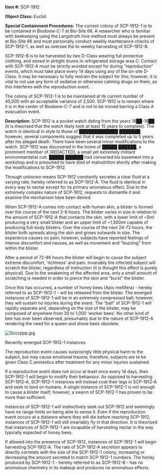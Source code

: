 **Item #:** SCP-1912

**Object Class:** Euclid

**Special Containment Procedures:** The current colony of SCP-1912-1 is to be contained in Biodome-C-7 at Bio-Site 66. A researcher who is familiar with beekeeping using the Langstroth hive method must always be present at Bio-Site 66 and must personally conduct weekly maintenance checks of SCP-1912-1, as well as oversee the bi-weekly harvesting of SCP-1912-B.

SCP-1912-B is to be harvested by two D-Class wearing full protective clothing, and stored in airtight drums in refrigerated storage area C. Contact with SCP-1912-A must be strictly avoided except for during “reproduction” events, which must take place every 14 days using any of the on-site D-Class. It may be necessary to fully restrain the subject for this; however, it is vital to not use any form of sedative or otherwise calming drugs on them, as this interferes with the reproduction event.

The colony of SCP-1912-1 is to be maintained at its current number of 45,000 with an acceptable variance of 2,500. SCP-1912 is to remain where it is in the center of Biodome-C-7 and is not to be moved barring a Class A evacuation event.

**Description:** SCP-1912 is a pocket watch dating from the years 18██-18██ (it is theorised that the watch likely took at least 15 years to complete). The watch is identical in style to those of █████████████ ███████; however, several components suggest that it was completed up to 5 years after his alleged death. There have been several minor modifications to the watch. SCP-1912 was discovered in the home of █████ ██████, a prominent member of \[REDACTED\], a small yet extremely militant environmentalist cult. █████ ██████ had converted his basement into a workshop and is presumed to have died of malnutrition shortly after making the modifications to SCP-1912.

Through unknown means SCP-1912 constantly secretes a clear fluid at a varying rate, hereby referred to as SCP-1912-A. The fluid is identical in every way to nectar except for its primary anomalous effect. Due to the extremely complex nature of SCP-1912, requests to dismantle it and examine the mechanism have been denied.

When SCP-1912-A comes into contact with human skin, a blister is formed over the course of the next 2-6 hours. The blister varies in size in relation to the amount of SCP-1912-A that contacts the skin, with a lower limit of ~5ml producing a very small blister and an upper limit of ~1,500ml capable of producing full-body blisters. Over the course of the next 24-72 hours, the blister both spreads along the skin and grows outwards in size. The experience causes no pain; however, subjects have reported feelings of intense discomfort and nausea, as well as movement and "buzzing" from within the blister.

After a period of 72-96 hours the blister will begin to cause the subject extreme discomfort, 'itchiness' and pain. Invariably the infected subject will scratch the blister, regardless of instruction (it is thought this effect is purely physical). Due to the weakening of the affected area, only a small amount of scratching is needed in order to pierce the skin and “burst” the blister.

Once this has occurred, a number of honey bees (Apis mellifera) - hereby referred to as SCP-1912-1 - will be released from the blister. The emerged instances of SCP-1912-1 will be in an extremely compressed ball; however, they will sustain no injuries during the event. The “ball” of SCP-1912-1 will rapidly separate and, depending on the size of the blister, may be composed of anywhere from 30 to 1,000 ‘worker bees’. No other kind of bee has ever been observed, presumably due to the nature of SCP-1912-A rendering the need for a queen and drone bees obsolete.

![Scccppp.jpg](http://scp-wiki.wdfiles.com/local--files/scp-1912/Scccppp.jpg)

Recently emerged SCP-1912-1 instances

The reproduction event causes surprisingly little physical harm to the subject, but may cause emotional trauma; therefore, subjects are to be given Class C amnestics after treatment for any minor injuries sustained.

If a reproductive event does not occur at least once every 14 days, then SCP-1912-1 will begin to modify their behaviour. As opposed to harvesting SCP-1912-A, SCP-1912-1 instances will instead coat their legs in SCP-1912-A and seek to land on humans. A single instance of SCP-1912-1 is not enough to cause a blister itself; however, a swarm of SCP-1912-1 has proven to be more than sufficient.

Instances of SCP-1912-1 will instinctively seek out SCP-1912 and seemingly have no range limits on being able to sense it. Even if the reproduction event occurs at a distance where they will die before reaching SCP-1912, instances of SCP-1912-1 will still invariably fly in that direction. It is theorised that instances of SCP-1912-1 are incapable of harvesting nectar in the way typically expected of honey bees.

If allowed into the presence of SCP-1912, instances of SCP-1912-1 will begin harvesting SCP-1912-A. The rate of SCP-1912-A secretion appears to directly correlate with the size of the SCP-1912-1 colony, increasing or decreasing the amount secreted to match SCP-1912-1 numbers. The honey produced by SCP-1912-1 - hereby referred to as SCP-1912-B - has no anomalous chemistry in its makeup and produces no anomalous effects.
